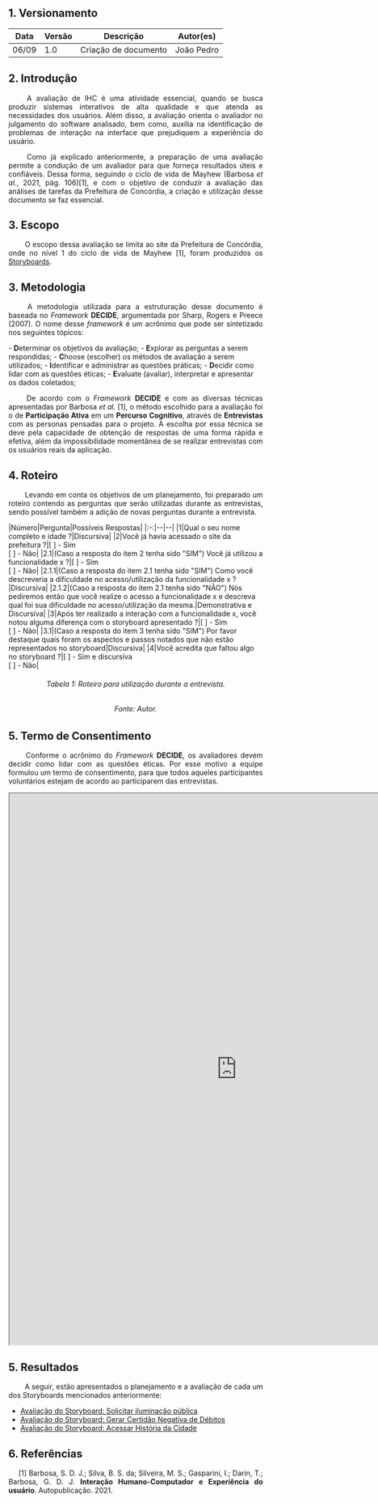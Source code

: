 ## 1. Versionamento
|Data|Versão|Descrição|Autor(es)
|--|--|--|--|
|06/09|1.0|Criação de documento|João Pedro|

## 2. Introdução
<p align = "justify"> &emsp;&emsp; A avaliação de IHC é uma atividade essencial, quando se busca produzir sistemas interativos de alta qualidade e que atenda as necessidades dos usuários. Além disso, a avaliação orienta o avaliador no julgamento do software analisado, bem como, auxilia na identificação de problemas de interação na interface que prejudiquem a experiência do usuário.</p>
<p align = "justify"> &emsp;&emsp; Como já explicado anteriormente, a preparação de uma avaliação permite a condução de um avaliador para que forneça resultados úteis e confiáveis. Dessa forma, seguindo o ciclo de vida de Mayhew (Barbosa <i>et al.</i>, 2021, pág. 106)[1], e com o objetivo de conduzir a avaliação das análises de tarefas da Prefeitura de Concórdia, a criação e utilização desse documento se faz essencial.</p>

## 3. Escopo
<p align = "justify"> &emsp;&emsp; O escopo dessa avaliação se limita ao site da Prefeitura de Concórdia, onde no nível 1 do ciclo de vida de Mayhew [1], foram produzidos os <a href="../storyboards" target="_blanck">Storyboards</a>.</p>

## 3. Metodologia
<p align = "justify"> &emsp;&emsp; A metodologia utilizada para a estruturação desse documento é baseada no <i>Framework</i> <b>DECIDE</b>, argumentada por Sharp, Rogers e Preece (2007). O nome desse <i>framework</i> é um acrônimo que pode ser sintetizado nos seguintes tópicos:</p>
- <b>D</b>eterminar os objetivos da avaliação;
- <b>E</b>xplorar as perguntas a serem respondidas;
- <b>C</b>hoose (escolher) os métodos de avaliação a serem utilizados;
- <b>I</b>dentificar e administrar as questões práticas;
- <b>D</b>ecidir como lidar com as questões éticas;
- <b>E</b>valuate (avaliar), interpretar e apresentar os dados coletados;

<p align = "justify"> &emsp;&emsp; De acordo com o <i>Framework</i> <b>DECIDE</b> e com as diversas técnicas apresentadas por Barbosa <i>et al.</i> [1], o método escolhido para a avaliação foi o de <b>Participação Ativa</b> em um <b>Percurso Cognitivo</b>, através de <b>Entrevistas</b> com as personas pensadas para o projeto. A escolha por essa técnica se deve pela capacidade de obtenção de respostas de uma forma rápida e efetiva, além da impossibilidade momentânea de se realizar entrevistas com os usuários reais da aplicação.</p>

## 4. Roteiro
<p align = "justify"> &emsp;&emsp; Levando em conta os objetivos de um planejamento, foi preparado um roteiro contendo as perguntas que serão utilizadas durante as entrevistas, sendo possível também a adição de novas perguntas durante a entrevista.</p>
|Número|Pergunta|Possíveis Respostas|
|:-:|--|--|
|1|Qual o seu nome completo e idade ?|Discursiva|
|2|Você já havia acessado o site da prefeitura ?|[ ] - Sim</br>[ ] - Não|
|2.1|(Caso a resposta do item 2 tenha sido "SIM") Você já utilizou a funcionalidade x ?|[ ] - Sim</br>[ ] - Não|
|2.1.1|(Caso a resposta do item 2.1 tenha sido "SIM") Como você descreveria a dificuldade no acesso/utilização da funcionalidade x ?|Discursiva|
|2.1.2|(Caso a resposta do item 2.1 tenha sido "NÃO") Nós pediremos então que você realize o acesso a funcionalidade x e descreva qual foi sua dificuldade no acesso/utilização da mesma.|Demonstrativa e Discursiva|
|3|Após ter realizado a interação com a funcionalidade x, você notou alguma diferença com o storyboard apresentado ?|[ ] - Sim</br>[ ] - Não|
|3.1|(Caso a resposta do item 3 tenha sido "SIM") Por favor destaque quais foram os aspectos e passos notados que não estão representados no storyboard|Discursiva|
|4|Você acredita que faltou algo no storyboard ?|[ ] - Sim e discursiva</br>[ ] - Não|
<h6 align = "center">Tabela 1: Roteiro para utilização durante a entrevista.</h6>
<h6 align = "center">Fonte: Autor.</h6>

## 5. Termo de Consentimento
<p align = "justify"> &emsp;&emsp; Conforme o acrônimo do <i>Framework</i> <b>DECIDE</b>, os avaliadores devem decidir como lidar com as questões éticas. Por esse motivo a equipe formulou um termo de consentimento, para que todos aqueles participantes voluntários estejam de acordo ao participarem das entrevistas.</p>

<iframe width=900 height=1090 src="https://docs.google.com/document/d/e/2PACX-1vTSIZj8nqCPszx8uCQDf-lLUs-0N4OkujT2QMwv7w2bTF1BzAWnNl9BfyzXUMt2uCABUQIoXRh6pP4v/pub?embedded=true"></iframe>

## 5. Resultados
<p align = "justify"> &emsp;&emsp; A seguir, estão apresentados o planejamento e a avaliação de cada um dos Storyboards mencionados anteriormente:</p>

- <a href="../avaliacoesStoryboards/storyboardIluminacao">Avaliação do Storyboard: Solicitar iluminação pública </a>
- <a href="../avaliacoesStoryboards/storyboardCertidao">Avaliação do Storyboard: Gerar Certidão Negativa de Débitos </a>
- <a href="../avaliacoesStoryboards/storyboardHistoria">Avaliação do Storyboard: Acessar História da Cidade </a>


## 6. Referências
<p style="text-align: justify; text-indent: 20px">[1] Barbosa, S. D. J.; Silva, B. S. da; Silveira, M. S.; Gasparini, I.; Darin, T.; Barbosa, G. D. J. <b>Interação Humano-Computador e Experiência do usuário</b>. Autopublicação. 2021.</p>
